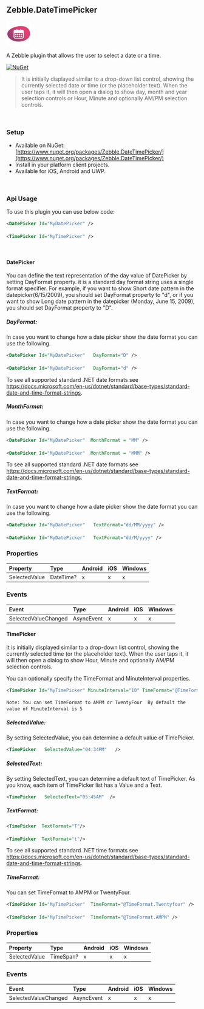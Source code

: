 [logo]: https://raw.githubusercontent.com/Geeksltd/Zebble.DateTimePicker/master/Shared/NuGet/Icon.png "Zebble.DateTimePicker"


## Zebble.DateTimePicker

![logo]

A Zebble plugin that allows the user to select a date or a time.


[![NuGet](https://img.shields.io/nuget/v/Zebble.DateTimePicker.svg?label=NuGet)](https://www.nuget.org/packages/Zebble.DateTimePicker/)

> It is initially displayed similar to a drop-down list control, showing the currently selected date or time (or the placeholder text). When the user taps it, it will then open a dialog to show day, month and year selection controls or Hour, Minute and optionally AM/PM selection controls.

<br>


### Setup
* Available on NuGet: [https://www.nuget.org/packages/Zebble.DateTimePicker/](https://www.nuget.org/packages/Zebble.DateTimePicker/)
* Install in your platform client projects.
* Available for iOS, Android and UWP.
<br>


### Api Usage

To use this plugin you can use below code:
```xml
<DatePicker Id="MyDatePicker" />

<TimePicker Id="MyTimePicker" />
```

<br>

#### DatePicker

You can define the text representation of the day value of DatePicker by setting DayFormat property. it is a standard day format string uses a single format specifier. For example, if you want to show Short date pattern in the datepicker(6/15/2009), you should set DayFormat property to "d", or if you want to show Long date pattern in the datepicker (Monday, June 15, 2009), you should set DayFormat property to "D".

##### DayFormat:

In case you want to change how a date picker show the date format you can use the following.
```xml
<DatePicker Id="MyDatePicker"   DayFormat="D" />

<DatePicker Id="MyDatePicker"   DayFormat="d" />
```
To see all supported standard .NET date formats see https://docs.microsoft.com/en-us/dotnet/standard/base-types/standard-date-and-time-format-strings.

##### MonthFormat:

In case you want to change how a date picker show the date format you can use the following.
```xml
<DatePicker Id="MyDatePicker"  MonthFormat = "MM" />

<DatePicker Id="MyDatePicker"  MonthFormat = "MMM" />
```
To see all supported standard .NET date formats see https://docs.microsoft.com/en-us/dotnet/standard/base-types/standard-date-and-time-format-strings.

##### TextFormat:

In case you want to change how a date picker show the date format you can use the following.
```xml
<DatePicker Id="MyDatePicker"   TextFormat="dd/MM/yyyy" />

<DatePicker Id="MyDatePicker"   TextFormat="dd/M/yyyy" />
```

### Properties
| Property     | Type         | Android | iOS | Windows |
| :----------- | :----------- | :------ | :-- | :------ |
| SelectedValue           | DateTime?           | x       | x   | x       |

### Events
| Event             | Type                                          | Android | iOS | Windows |
| :-----------      | :-----------                                  | :------ | :-- | :------ |
| SelectedValueChanged              | AsyncEvent    | x       | x   | x       |


#### TimePicker

It is initially displayed similar to a drop-down list control, showing the currently selected time (or the placeholder text). When the user taps it, it will then open a dialog to show Hour, Minute and optionally AM/PM selection controls.

You can optionally specify the TimeFormat and MinuteInterval properties.
```xml
<TimePicker Id="MyTimePicker" MinuteInterval="10" TimeFormat="@TimeFormat.Twentyfour" />
```
`Note:
You can set TimeFormat to AMPM or TwentyFour 
By default the value of MinuteInterval is 5`

##### SelectedValue:
By setting SelectedValue, you can determine a default value of TimePicker.
```xml
<TimePicker   SelectedValue="04:34PM"   />
```
##### SelectedText:
By setting SelectedText, you can determine a default text of TimePicker. As you know, each item of TimePicker list has a Value and a Text.
```xml
<TimePicker   SelectedText="05:45AM"  />
```

##### TextFormat:
```xml
<TimePicker  TextFormat="T"/>

<TimePicker  TextFormat="t"/>
```
To see all supported standard .NET time formats see https://docs.microsoft.com/en-us/dotnet/standard/base-types/standard-date-and-time-format-strings.

##### TimeFormat:
You can set TimeFormat to AMPM or TwentyFour.
```xml
<TimePicker Id="MyTimePicker"  TimeFormat="@TimeFormat.Twentyfour" />

<TimePicker Id="MyTimePicker"  TimeFormat="@TimeFormat.AMPM" />
```

### Properties
| Property     | Type         | Android | iOS | Windows |
| :----------- | :----------- | :------ | :-- | :------ |
| SelectedValue           | TimeSpan?           | x       | x   | x       |

### Events
| Event             | Type                                          | Android | iOS | Windows |
| :-----------      | :-----------                                  | :------ | :-- | :------ |
| SelectedValueChanged              | AsyncEvent    | x       | x   | x       |
